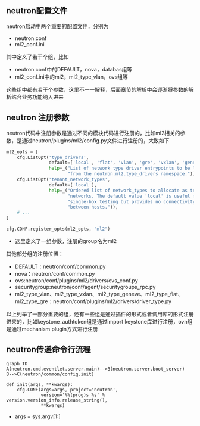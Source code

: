 ## neutron配置文件
neutron启动中两个重要的配置文件，分别为

- neutron.conf
- ml2_conf.ini

其中定义了若干个组，比如
- neutron.conf中的DEFAULT，nova，databas组等
- ml2_conf.ini中的ml2，ml2_type_vlan，ovs组等

这些组中都有若干个参数，这里不一一解释，后面章节的解析中会逐渐将参数的解析结合业务功能纳入进来


## neutron 注册参数
neutron代码中注册参数是通过不同的模块代码进行注册的，比如ml2相关的参数，是通过neutron/plugins/ml2/config.py文件进行注册的，大致如下

```python
ml2_opts = [
    cfg.ListOpt('type_drivers',
                default=['local', 'flat', 'vlan', 'gre', 'vxlan', 'geneve'],
                help=_("List of network type driver entrypoints to be loaded "
                       "from the neutron.ml2.type_drivers namespace.")),
    cfg.ListOpt('tenant_network_types',
                default=['local'],
                help=_("Ordered list of network_types to allocate as tenant "
                       "networks. The default value 'local' is useful for "
                       "single-box testing but provides no connectivity "
                       "between hosts.")),
    # ...                   
]

cfg.CONF.register_opts(ml2_opts, "ml2")
```
- 这里定义了一组参数，注册的group名为ml2


其他部分组的注册位置：
- DEFAULT：neutron/conf/common.py
- nova：neutron/conf/common.py
- ovs:neutron/conf/plugins/ml2/drivers/ovs_conf.py
- securitygroup:neutron/conf/agent/securitygroups_rpc.py
- ml2_type_vlan、ml2_type_vxlan、ml2_type_geneve、ml2_type_flat、ml2_type_gre：neutron/conf/plugins/ml2/drivers/driver_type.py


以上列举了一部分重要的组，还有一些组是通过插件的形式或者调用库的形式注册进来的，比如keystone_authtoken组是通过import keystone库进行注册，ovn组是通过mechanism plugin方式进行注册

## neutron传递命令行流程
```mermaid
graph TD
A(neutron.cmd.eventlet.server.main)-->B(neutron.server.boot_server)
B-->C(neutron/common/config.init)
```


```
def init(args, **kwargs):
    cfg.CONF(args=args, project='neutron',
             version='%%(prog)s %s' % version.version_info.release_string(),
             **kwargs)

```
- args = sys.argv[1:]

